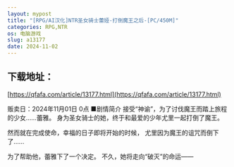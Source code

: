 ```yaml
---
layout: mypost
title: "[RPG/AI汉化]NTR圣女骑士蕾娅-打倒魔王之后-[PC/450M]"
categories: RPG,NTR
os: 电脑游戏
slug: a13177
date: 2024-11-02
---
```


## 下载地址：

[https://qfafa.com/article/13177.html](https://qfafa.com/article/13177.html)

贩卖日：2024年11月01日 0点
■剧情简介
接受“神谕”，为了讨伐魔王而踏上旅程的少女……蕾雅。
身为圣女骑士的她，终于和最爱的少年尤里一起打倒了魔王。

然而就在完成使命，幸福的日子即将开始的时候，
尤里因为魔王的诅咒而倒下了……

为了帮助他，蕾雅下了一个决定。
不久，她将走向“破灭”的命运——